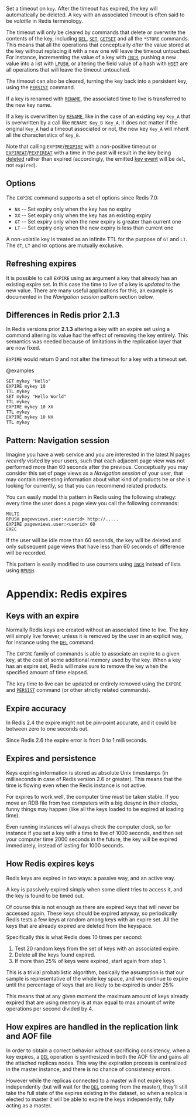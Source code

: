 Set a timeout on `key`.
After the timeout has expired, the key will automatically be deleted.
A key with an associated timeout is often said to be _volatile_ in Redis
terminology.

The timeout will only be cleared by commands that delete or overwrite the
contents of the key, including [`DEL`](/commands/del), [`SET`](/commands/set), [`GETSET`](/commands/getset) and all the `*STORE`
commands.
This means that all the operations that conceptually _alter_ the value stored at
the key without replacing it with a new one will leave the timeout untouched.
For instance, incrementing the value of a key with [`INCR`](/commands/incr), pushing a new value
into a list with [`LPUSH`](/commands/lpush), or altering the field value of a hash with [`HSET`](/commands/hset) are
all operations that will leave the timeout untouched.

The timeout can also be cleared, turning the key back into a persistent key,
using the [`PERSIST`](/commands/persist) command.

If a key is renamed with [`RENAME`](/commands/rename), the associated time to live is transferred to
the new key name.

If a key is overwritten by [`RENAME`](/commands/rename), like in the case of an existing key `Key_A`
that is overwritten by a call like `RENAME Key_B Key_A`, it does not matter if
the original `Key_A` had a timeout associated or not, the new key `Key_A` will
inherit all the characteristics of `Key_B`.

Note that calling `EXPIRE`/[`PEXPIRE`](/commands/pexpire) with a non-positive timeout or
[`EXPIREAT`](/commands/expireat)/[`PEXPIREAT`](/commands/pexpireat) with a time in the past will result in the key being
[deleted][del] rather than expired (accordingly, the emitted [key event][ntf]
will be `del`, not `expired`).

[del]: /commands/del
[ntf]: /topics/notifications

## Options

The `EXPIRE` command supports a set of options since Redis 7.0:

* `NX` -- Set expiry only when the key has no expiry
* `XX` -- Set expiry only when the key has an existing expiry
* `GT` -- Set expiry only when the new expiry is greater than current one
* `LT` -- Set expiry only when the new expiry is less than current one

A non-volatile key is treated as an infinite TTL for the purpose of `GT` and `LT`.
The `GT`, `LT` and `NX` options are mutually exclusive.

## Refreshing expires

It is possible to call `EXPIRE` using as argument a key that already has an
existing expire set.
In this case the time to live of a key is _updated_ to the new value.
There are many useful applications for this, an example is documented in the
_Navigation session_ pattern section below.

## Differences in Redis prior 2.1.3

In Redis versions prior **2.1.3** altering a key with an expire set using a
command altering its value had the effect of removing the key entirely.
This semantics was needed because of limitations in the replication layer that
are now fixed.

`EXPIRE` would return 0 and not alter the timeout for a key with a timeout set.

@examples

```cli
SET mykey "Hello"
EXPIRE mykey 10
TTL mykey
SET mykey "Hello World"
TTL mykey
EXPIRE mykey 10 XX
TTL mykey
EXPIRE mykey 10 NX
TTL mykey
```

## Pattern: Navigation session

Imagine you have a web service and you are interested in the latest N pages
_recently_ visited by your users, such that each adjacent page view was not
performed more than 60 seconds after the previous.
Conceptually you may consider this set of page views as a _Navigation session_
of your user, that may contain interesting information about what kind of
products he or she is looking for currently, so that you can recommend related
products.

You can easily model this pattern in Redis using the following strategy: every
time the user does a page view you call the following commands:

```
MULTI
RPUSH pagewviews.user:<userid> http://.....
EXPIRE pagewviews.user:<userid> 60
EXEC
```

If the user will be idle more than 60 seconds, the key will be deleted and only
subsequent page views that have less than 60 seconds of difference will be
recorded.

This pattern is easily modified to use counters using [`INCR`](/commands/incr) instead of lists
using [`RPUSH`](/commands/rpush).

# Appendix: Redis expires

## Keys with an expire

Normally Redis keys are created without an associated time to live.
The key will simply live forever, unless it is removed by the user in an
explicit way, for instance using the [`DEL`](/commands/del) command.

The `EXPIRE` family of commands is able to associate an expire to a given key,
at the cost of some additional memory used by the key.
When a key has an expire set, Redis will make sure to remove the key when the
specified amount of time elapsed.

The key time to live can be updated or entirely removed using the `EXPIRE` and
[`PERSIST`](/commands/persist) command (or other strictly related commands).

## Expire accuracy

In Redis 2.4 the expire might not be pin-point accurate, and it could be between
zero to one seconds out.

Since Redis 2.6 the expire error is from 0 to 1 milliseconds.

## Expires and persistence

Keys expiring information is stored as absolute Unix timestamps (in milliseconds
in case of Redis version 2.6 or greater).
This means that the time is flowing even when the Redis instance is not active.

For expires to work well, the computer time must be taken stable.
If you move an RDB file from two computers with a big desync in their clocks,
funny things may happen (like all the keys loaded to be expired at loading
time).

Even running instances will always check the computer clock, so for instance if
you set a key with a time to live of 1000 seconds, and then set your computer
time 2000 seconds in the future, the key will be expired immediately, instead of
lasting for 1000 seconds.

## How Redis expires keys

Redis keys are expired in two ways: a passive way, and an active way.

A key is passively expired simply when some client tries to access it, and the
key is found to be timed out.

Of course this is not enough as there are expired keys that will never be
accessed again.
These keys should be expired anyway, so periodically Redis tests a few keys at
random among keys with an expire set.
All the keys that are already expired are deleted from the keyspace.

Specifically this is what Redis does 10 times per second:

1. Test 20 random keys from the set of keys with an associated expire.
2. Delete all the keys found expired.
3. If more than 25% of keys were expired, start again from step 1.

This is a trivial probabilistic algorithm, basically the assumption is that our
sample is representative of the whole key space, and we continue to expire until
the percentage of keys that are likely to be expired is under 25%

This means that at any given moment the maximum amount of keys already expired
that are using memory is at max equal to max amount of write operations per
second divided by 4.

## How expires are handled in the replication link and AOF file

In order to obtain a correct behavior without sacrificing consistency, when a
key expires, a [`DEL`](/commands/del) operation is synthesized in both the AOF file and gains all
the attached replicas nodes.
This way the expiration process is centralized in the master instance, and there
is no chance of consistency errors.

However while the replicas connected to a master will not expire keys
independently (but will wait for the [`DEL`](/commands/del) coming from the master), they'll
still take the full state of the expires existing in the dataset, so when a
replica is elected to master it will be able to expire the keys independently,
fully acting as a master.

